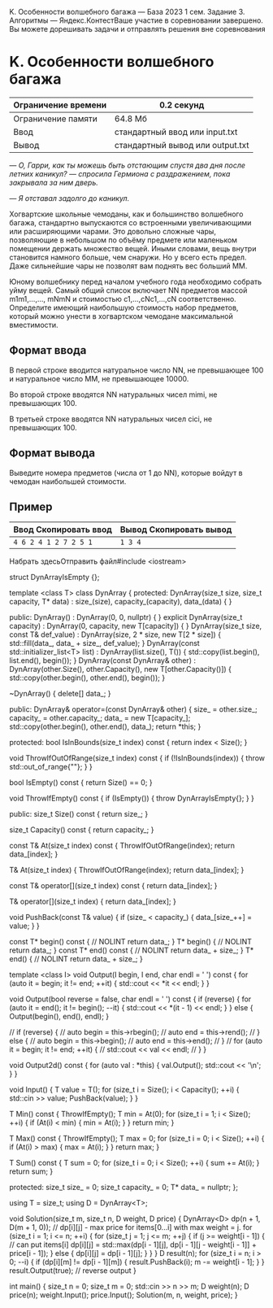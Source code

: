  K. Особенности волшебного багажа — База 2023 1 сем. Задание 3\. Алгоритмы — Яндекс.КонтестВаше участие в соревновании завершено. Вы можете дорешивать задачи и отправлять решения вне соревнования


K. Особенности волшебного багажа
================================




| Ограничение времени | 0\.2 секунд |
| --- | --- |
| Ограничение памяти | 64\.8 Мб |
| Ввод | стандартный ввод или input.txt |
| Вывод | стандартный вывод или output.txt |






*— О, Гарри, как ты можешь быть отстающим спустя два дня после летних каникул? — спросила Гермиона с раздражением, пока закрывала за ним дверь.*


*— Я отставал задолго до каникул.*


Хогвартские школьные чемоданы, как и большинство волшебного багажа, стандартно выпускаются со встроенными увеличивающими или расширяющими чарами. Это довольно сложные чары, позволяющие в небольшом по объёму предмете или маленьком помещении держать множество вещей. Иными словами, вещь внутри становится намного больше, чем снаружи. Но у всего есть предел. Даже сильнейшие чары не позволят вам поднять вес больший MM.


Юному волшебнику перед началом учебного года необходимо собрать уйму вещей. Самый общий список включает NN предметов массой m1m1​,…,…, mNmN​ и стоимостью c1,…,cNc1​,…,cN​ соответственно. Определите имеющий наибольшую стоимость набор предметов, который можно унести в хогвартском чемодане максимальной вместимости.




Формат ввода
------------




В первой строке вводится натуральное число NN, не превышающее 100 и натуральное число MM, не превышающее 10000\.


Во второй строке вводятся NN натуральных чисел mimi​, не превышающих 100\. 


В третьей строке вводятся NN натуральных чисел cici​, не превышающих 100\.




Формат вывода
-------------




Выведите номера предметов (числа от 1 до NN), которые войдут в чемодан наибольшей стоимости.




Пример
------





| Ввод Скопировать ввод | Вывод Скопировать вывод |
| --- | --- |
| ``` 4 6 2 4 1 2 7 2 5 1  ``` | ``` 1 3 4  ``` |



Набрать здесьОтправить файл\#include \<iostream\>

struct DynArrayIsEmpty {};

template \<class T\>
class DynArray {
 protected:
 DynArray(size\_t size, size\_t capacity, T\* data) : size\_(size), capacity\_(capacity), data\_(data) {
 }

 public:
 DynArray() : DynArray(0, 0, nullptr) {
 }
 explicit DynArray(size\_t capacity) : DynArray(0, capacity, new T\[capacity]) {
 }
 DynArray(size\_t size, const T\& def\_value) : DynArray(size, 2 \* size, new T\[2 \* size]) {
 std::fill(data\_, data\_ \+ size\_, def\_value);
 }
 DynArray(const std::initializer\_list\<T\> list) : DynArray(list.size(), T()) {
 std::copy(list.begin(), list.end(), begin());
 }
 DynArray(const DynArray\& other) : DynArray(other.Size(), other.Capacity(), new T\[other.Capacity()]) {
 std::copy(other.begin(), other.end(), begin());
 }

 \~DynArray() {
 delete\[] data\_;
 }

 public:
 DynArray\& operator\=(const DynArray\& other) {
 size\_ \= other.size\_;
 capacity\_ \= other.capacity\_;
 data\_ \= new T\[capacity\_];
 std::copy(other.begin(), other.end(), data\_);
 return \*this;
 }

 protected:
 bool IsInBounds(size\_t index) const {
 return index \< Size();
 }

 void ThrowIfOutOfRange(size\_t index) const {
 if (!IsInBounds(index)) {
 throw std::out\_of\_range{""};
 }
 }

 bool IsEmpty() const {
 return Size() \=\= 0;
 }

 void ThrowIfEmpty() const {
 if (IsEmpty()) {
 throw DynArrayIsEmpty{};
 }
 }

 public:
 size\_t Size() const {
 return size\_;
 }

 size\_t Capacity() const {
 return capacity\_;
 }

 const T\& At(size\_t index) const {
 ThrowIfOutOfRange(index);
 return data\_\[index];
 }

 T\& At(size\_t index) {
 ThrowIfOutOfRange(index);
 return data\_\[index];
 }

 const T\& operator\[](size\_t index) const {
 return data\_\[index];
 }

 T\& operator\[](size\_t index) {
 return data\_\[index];
 }

 void PushBack(const T\& value) {
 if (size\_ \< capacity\_) {
 data\_\[size\_\+\+] \= value;
 }
 }

 const T\* begin() const { // NOLINT
 return data\_;
 }
 T\* begin() { // NOLINT
 return data\_;
 }
 const T\* end() const { // NOLINT
 return data\_ \+ size\_;
 }
 T\* end() { // NOLINT
 return data\_ \+ size\_;
 }

 template \<class I\>
 void Output(I begin, I end, char endl \= ' ') const {
 for (auto it \= begin; it !\= end; \+\+it) {
 std::cout \<\< \*it \<\< endl;
 }
 }

 void Output(bool reverse \= false, char endl \= ' ') const {
 if (reverse) {
 for (auto it \= end(); it !\= begin(); \-\-it) {
 std::cout \<\< \*(it \- 1\) \<\< endl;
 }
 } else {
 Output(begin(), end(), endl);
 }

 // if (reverse) {
 // auto begin \= this\-\>rbegin();
 // auto end \= this\-\>rend();
 // } else {
 // auto begin \= this\-\>begin();
 // auto end \= this\-\>end();
 // }
 // for (auto it \= begin; it !\= end; \+\+it) {
 // std::cout \<\< val \<\< endl;
 // }
 }

 void Output2d() const {
 for (auto val : \*this) {
 val.Output();
 std::cout \<\< '\\n';
 }
 }

 void Input() {
 T value \= T();
 for (size\_t i \= Size(); i \< Capacity(); \+\+i) {
 std::cin \>\> value;
 PushBack(value);
 }
 }

 T Min() const {
 ThrowIfEmpty();
 T min \= At(0\);
 for (size\_t i \= 1; i \< Size(); \+\+i) {
 if (At(i) \< min) {
 min \= At(i);
 }
 }
 return min;
 }

 T Max() const {
 ThrowIfEmpty();
 T max \= 0;
 for (size\_t i \= 0; i \< Size(); \+\+i) {
 if (At(i) \> max) {
 max \= At(i);
 }
 }
 return max;
 }

 T Sum() const {
 T sum \= 0;
 for (size\_t i \= 0; i \< Size(); \+\+i) {
 sum \+\= At(i);
 }
 return sum;
 }

 protected:
 size\_t size\_ \= 0;
 size\_t capacity\_ \= 0;
 T\* data\_ \= nullptr;
};

using T \= size\_t;
using D \= DynArray\<T\>;

void Solution(size\_t m, size\_t n, D weight, D price) {
 DynArray\<D\> dp(n \+ 1, D(m \+ 1, 0\)); // dp\[i]\[j] \- max price for items\[0\...i] with max weight \= j.
 for (size\_t i \= 1; i \<\= n; \+\+i) {
 for (size\_t j \= 1; j \<\= m; \+\+j) {
 if (j \>\= weight\[i \- 1]) { // can put items\[i]
 dp\[i]\[j] \= std::max(dp\[i \- 1]\[j], dp\[i \- 1]\[j \- weight\[i \- 1]] \+ price\[i \- 1]);
 } else {
 dp\[i]\[j] \= dp\[i \- 1]\[j];
 }
 }
 }
 D result(n);
 for (size\_t i \= n; i \> 0; \-\-i) {
 if (dp\[i]\[m] !\= dp\[i \- 1]\[m]) {
 result.PushBack(i);
 m \-\= weight\[i \- 1];
 }
 }
 result.Output(true); // reverse output
}

int main() {
 size\_t n \= 0;
 size\_t m \= 0;
 std::cin \>\> n \>\> m;
 D weight(n);
 D price(n);
 weight.Input();
 price.Input();
 Solution(m, n, weight, price);
}